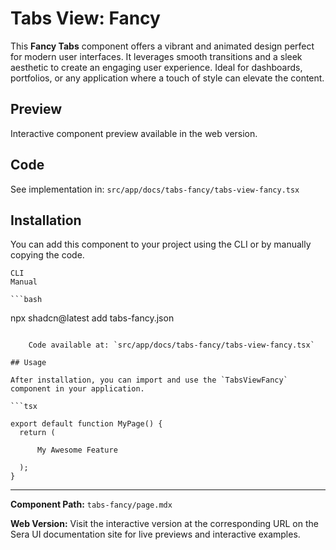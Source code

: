 # Tabs View: Fancy 

This **Fancy Tabs** component offers a vibrant and animated design perfect for modern user interfaces. It leverages smooth transitions and a sleek aesthetic to create an engaging user experience. Ideal for dashboards, portfolios, or any application where a touch of style can elevate the content.

## Preview

Interactive component preview available in the web version.

## Code

See implementation in: `src/app/docs/tabs-fancy/tabs-view-fancy.tsx`

## Installation
You can add this component to your project using the CLI or by manually copying the code.

    CLI
    Manual

    ```bash
npx shadcn@latest add tabs-fancy.json
```

    Code available at: `src/app/docs/tabs-fancy/tabs-view-fancy.tsx`

## Usage

After installation, you can import and use the `TabsViewFancy` component in your application.

```tsx

export default function MyPage() {
  return (
    
      My Awesome Feature

  );
}
```

---

**Component Path:** `tabs-fancy/page.mdx`

**Web Version:** Visit the interactive version at the corresponding URL on the Sera UI documentation site for live previews and interactive examples.
